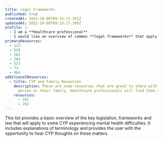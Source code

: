 ```yaml
---
title: Legal Frameworks
published: true
createdAt: 2022-10-06T09:15:17.391Z
updatedAt: 2022-10-06T09:15:17.399Z
profile: |-
  - I am a **Healthcare professional**
  - I would like an overview of common **legal frameworks** that apply to CYP in Emergency Department or Paediatric Care.
primaryResources:
  - 123
  - 620
  - 283
  - 284
  - 533
  - 73
  - 464
additionalResources:
  - title: CYP and Family Resources
    description: These are some resources that are great to share with the young
      person or their family. Healthcare professionals will find them useful as they give an insight into the understanding required by the CYP and family and they may also help address questions that might be posed to the healthcare professional.
    resources:
      - 281
      - 282
---
```

This list provides a basic overview of the key legislation, frameworks and law that will apply to some CYP experiencing mental health difficulties. It includes explanations of terminology and provides the user with the opportunity to hear CYP thoughts on these matters.
